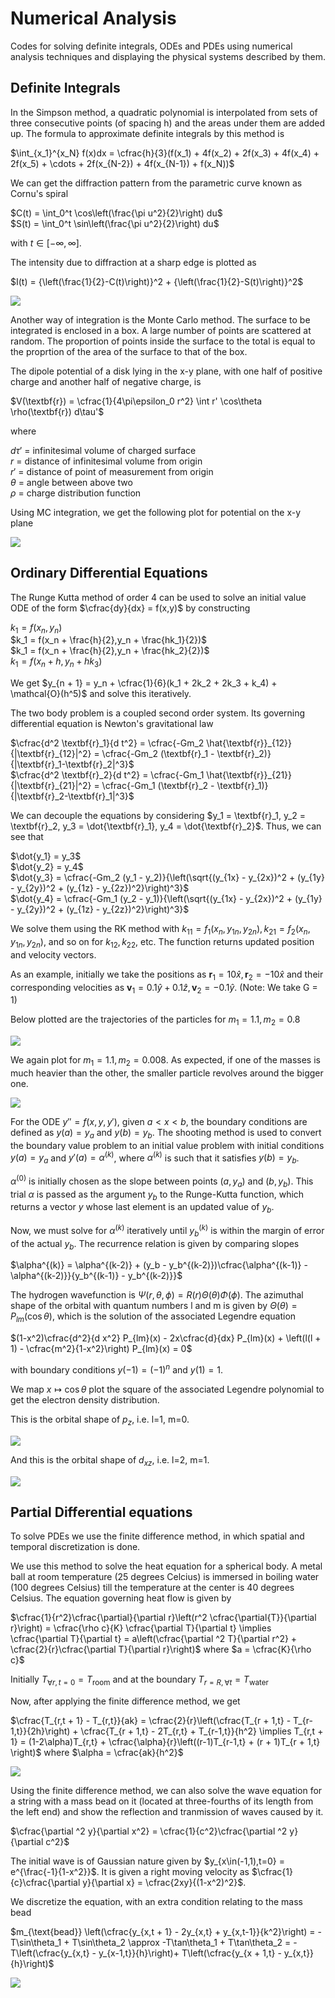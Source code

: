 # Numerical Analysis

Codes for solving definite integrals, ODEs and PDEs using numerical analysis techniques and displaying the physical systems described by them.

## Definite Integrals

In the Simpson method, a quadratic polynomial is interpolated from sets of three consecutive points (of spacing h) and the areas under them are added up. The formula to approximate definite integrals by this method is

$\int_{x_1}^{x_N} f(x)dx = \cfrac{h}{3}(f(x_1) + 4f(x_2) + 2f(x_3) + 4f(x_4) + 2f(x_5) + \cdots + 2f(x_{N-2}) + 4f(x_{N-1}) + f(x_N))$

We can get the diffraction pattern from the parametric curve known as Cornu's spiral

$C(t) = \int_0^t \cos\left(\frac{\pi u^2}{2}\right) du$<br>
$S(t) = \int_0^t \sin\left(\frac{\pi u^2}{2}\right) du$

with $t \in [-\infty,\infty]$.

The intensity due to diffraction at a sharp edge is plotted as

$I(t) = {\left(\frac{1}{2}-C(t)\right)}^2 + {\left(\frac{1}{2}-S(t)\right)}^2$

![](figures/int_diffraction.png)

Another way of integration is the Monte Carlo method. The surface to be integrated is enclosed in a box. A large number of points are scattered at random. The proportion of points inside the surface to the total is equal to the proprtion of the area of the surface to that of the box.

The dipole potential of a disk lying in the x-y plane, with one half of positive charge and another half of negative charge, is

$V(\textbf{r}) = \cfrac{1}{4\pi\epsilon_0 r^2} \int r' \cos\theta \rho(\textbf{r}) d\tau'$

where

$d\tau'$ = infinitesimal volume of charged surface <br>
$r$ = distance of infinitesimal volume from origin <br>
$r'$ = distance of point of measurement from origin <br>
$\theta$ = angle between above two <br>
$\rho$ = charge distribution function

Using MC integration, we get the following plot for potential on the x-y plane

![](figures/int_dipole.png)

## Ordinary Differential Equations

The Runge Kutta method of order 4 can be used to solve an initial value ODE of the form $\cfrac{dy}{dx} = f(x,y)$ by constructing

$k_1 = f(x_n,y_n)$<br>
$k_1 = f(x_n + \frac{h}{2},y_n + \frac{hk_1}{2})$<br>
$k_1 = f(x_n + \frac{h}{2},y_n + \frac{hk_2}{2})$<br>
$k_1 = f(x_n + h,y_n + hk_3)$

We get $y_{n + 1} = y_n + \cfrac{1}{6}(k_1 + 2k_2 + 2k_3 + k_4) + \mathcal{O}(h^5)$ and solve this iteratively.

The two body problem is a coupled second order system. Its governing differential equation is Newton's gravitational law

$\cfrac{d^2 \textbf{r}_1}{d t^2} = \cfrac{-Gm_2 \hat{\textbf{r}}_{12}}{|\textbf{r}_{12}|^2} = \cfrac{-Gm_2 (\textbf{r}_1 - \textbf{r}_2)}{|\textbf{r}_1-\textbf{r}_2|^3}$<br>
$\cfrac{d^2 \textbf{r}_2}{d t^2} = \cfrac{-Gm_1 \hat{\textbf{r}}_{21}}{|\textbf{r}_{21}|^2} = \cfrac{-Gm_1 (\textbf{r}_2 - \textbf{r}_1)}{|\textbf{r}_2-\textbf{r}_1|^3}$<br>

We can decouple the equations by considering $y_1 = \textbf{r}_1, y_2 = \textbf{r}_2, y_3 = \dot{\textbf{r}_1}, y_4 = \dot{\textbf{r}_2}$. Thus, we can see that

$\dot{y_1} = y_3$<br>
$\dot{y_2} = y_4$<br>
$\dot{y_3} = \cfrac{-Gm_2 (y_1 - y_2)}{\left(\sqrt{(y_{1x} - y_{2x})^2 + (y_{1y} - y_{2y})^2 + (y_{1z} - y_{2z})^2}\right)^3}$<br>
$\dot{y_4} = \cfrac{-Gm_1 (y_2 - y_1)}{\left(\sqrt{(y_{1x} - y_{2x})^2 + (y_{1y} - y_{2y})^2 + (y_{1z} - y_{2z})^2}\right)^3}$

We solve them using the RK method with $k_{11} = f_1(x_n,y_{1n},y_{2n}), k_21 = f_2(x_n,y_{1n},y_{2n})$, and so on for $k_{12}, k_{22}$, etc. The function returns updated position and velocity vectors.

As an example, initially we take the positions as $\textbf{r}_1 = 10\hat{x}, \textbf{r}_2 = -10\hat{x}$ and their corresponding velocities as $\textbf{v}_1 = 0.1\hat{y} + 0.1\hat{z}, \textbf{v}_2 = -0.1\hat{y}$. (Note: We take G = 1)

Below plotted are the trajectories of the particles for $m_1 = 1.1, m_2 = 0.8$

![](figures/ode_gravity_1.gif)

We again plot for $m_1 = 1.1, m_2 = 0.008$. As expected, if one of the masses is much heavier than the other, the smaller particle revolves around the bigger one.

![](figures/ode_gravity_2.gif)

For the ODE $y''=f(x,y,y')$, given $a < x < b$, the boundary conditions are defined as $y(a)=y_a$ and $y(b)=y_b$. The shooting method is used to convert the boundary value problem to an initial value problem with initial conditions $y(a)=y_a$ and $y'(a)=\alpha^{(k)}$, where $\alpha^{(k)}$ is such that it satisfies $y(b)=y_b$.

$\alpha^{(0)}$ is initially chosen as the slope between points $(a,y_a)$ and $(b,y_b)$. This trial $\alpha$ is passed as the argument $y_b$ to the Runge-Kutta function, which returns a vector $y$ whose last element is an updated value of $y_b$.

Now, we must solve for $\alpha^{(k)}$ iteratively until $y_b^{(k)}$ is within the margin of error of the actual $y_b$. The recurrence relation is given by comparing slopes

$\alpha^{(k)} = \alpha^{(k-2)} + (y_b - y_b^{(k-2)})\cfrac{\alpha^{(k-1)} - \alpha^{(k-2)}}{y_b^{(k-1)} - y_b^{(k-2)}}$

The hydrogen wavefunction is $\Psi(r,\theta,\phi) = R(r)\Theta(\theta)\Phi(\phi)$. The azimuthal shape of the orbital with quantum numbers l and m is given by $\Theta(\theta) = P_{lm}(\cos\theta)$, which is the solution of the associated Legendre equation 

$(1-x^2)\cfrac{d^2}{d x^2} P_{lm}(x) - 2x\cfrac{d}{dx} P_{lm}(x) + \left(l(l + 1) - \cfrac{m^2}{1-x^2}\right) P_{lm}(x) = 0$

with boundary conditions $y(-1)=(-1)^n$ and $y(1)=1$.

We map $x \mapsto \cos\theta$ plot the square of the associated Legendre polynomial to get the electron density distribution.

This is the orbital shape of $p_z$, i.e. l=1, m=0.

![](figures/ode_orbital_1.png)

And this is the orbital shape of $d_{xz}$, i.e. l=2, m=1.

![](figures/ode_orbital_2.png)

## Partial Differential equations

To solve PDEs we use the finite difference method, in which spatial and temporal discretization is done.

We use this method to solve the heat equation for a spherical body. A metal ball at room temperature (25 degrees Celcius) is immersed in boiling water (100 degrees Celsius) till the temperature at the center is 40 degrees Celsius. The equation governing heat flow is given by

$\cfrac{1}{r^2}\cfrac{\partial}{\partial r}\left(r^2 \cfrac{\partial{T}}{\partial r}\right) = \cfrac{\rho c}{K} \cfrac{\partial T}{\partial t} \implies \cfrac{\partial T}{\partial t} = a\left(\cfrac{\partial ^2 T}{\partial r^2} + \cfrac{2}{r}\cfrac{\partial T}{\partial r}\right)$ where $a = \cfrac{K}{\rho c}$

Initially $T_{\forall r,t=0} = T_{\text{room}}$ and at the boundary $T_{r=R,\forall t} = T_{\text{water}}$

Now, after applying the finite difference method, we get

$\cfrac{T_{r,t + 1} - T_{r,t}}{ak} = \cfrac{2}{r}\left(\cfrac{T_{r + 1,t} - T_{r-1,t}}{2h}\right) + \cfrac{T_{r + 1,t} - 2T_{r,t} + T_{r-1,t}}{h^2} \implies T_{r,t + 1} = (1-2\alpha)T_{r,t} + \cfrac{\alpha}{r}\left((r-1)T_{r-1,t} + (r + 1)T_{r + 1,t} \right)$ where $\alpha = \cfrac{ak}{h^2}$

![](figures/pde_heat.gif)

Using the finite difference method, we can also solve the wave equation for a string with a mass bead on it (located at three-fourths of its length from the left end) and show the reflection and tranmission of waves caused by it.

$\cfrac{\partial ^2 y}{\partial x^2} = \cfrac{1}{c^2}\cfrac{\partial ^2 y}{\partial c^2}$

The initial wave is of Gaussian nature given by $y_{x\in(-1,1),t=0} = e^{\frac{-1}{1-x^2}}$. It is given a right moving velocity as $\cfrac{1}{c}\cfrac{\partial y}{\partial x} = \cfrac{2xy}{(1-x^2)^2}$.

We discretize the equation, with an extra condition relating to the mass bead 

$m_{\text{bead}} \left(\cfrac{y_{x,t + 1} - 2y_{x,t} + y_{x,t-1}}{k^2}\right) = -T\sin\theta_1 + T\sin\theta_2 \approx -T\tan\theta_1 + T\tan\theta_2 = -T\left(\cfrac{y_{x,t} - y_{x-1,t}}{h}\right)+ T\left(\cfrac{y_{x + 1,t} - y_{x,t}}{h}\right)$

![](figures/pde_string.gif)

